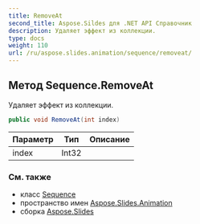 ```yaml
---
title: RemoveAt
second_title: Aspose.Sildes для .NET API Справочник
description: Удаляет эффект из коллекции.
type: docs
weight: 110
url: /ru/aspose.slides.animation/sequence/removeat/
---
```


## Метод Sequence.RemoveAt

Удаляет эффект из коллекции.

```csharp
public void RemoveAt(int index)
```

| Параметр | Тип | Описание |
| --- | --- | --- |
| index | Int32 |  |

### См. также

* класс [Sequence](../../sequence)
* пространство имен [Aspose.Slides.Animation](../../sequence)
* сборка [Aspose.Slides](../../../)

<!-- DO NOT EDIT: сгенерировано xmldocmd для Aspose.Slides.dll -->
